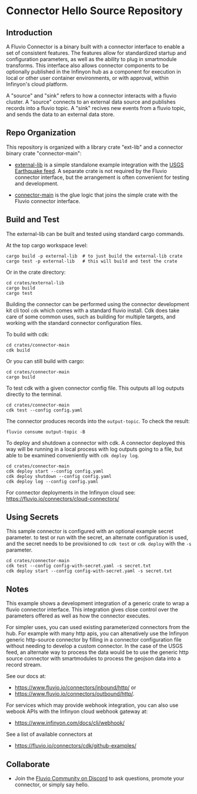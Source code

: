 
# Connector Hello Source Repository

## Introduction

A Fluvio Connector is a binary built with a connector interface to enable a set
of consistent features.  The features allow for standardized startup and
configuration parameters, as well as the ability to plug in smartmodule
transforms. This interface also allows connector components to be optionally
published in the Infinyon hub as a component for execution in local or
other user container environments, or with approval, within Infinyon's cloud
platform.

A "source" and "sink" refers to how a connector interacts with a fluvio cluster.
A "source" connects to an external data source and publishes records into a
fluvio topic. A "sink" recives new events from a fluvio topic, and sends the
data to an external data store.

## Repo Organization

This repository is organized with a library crate "ext-lib" and a connector
binary crate "connector-main":

* [external-lib](crates/external-lib) is a simple standalone example integration with the [USGS Earthquake
feed](https://earthquake.usgs.gov/earthquakes/feed/v1.0/geojson.php). A separate crate is not required by the Fluvio connector interface, but the arrangement is often convenient for testing and development.

* [connector-main](crates/connector-main) is the glue logic that joins the simple crate with the Fluvio connector
interface.

## Build and Test

The external-lib can be built and tested using standard cargo commands.

At the top cargo workspace level:
```
cargo build -p external-lib  # to just build the external-lib crate
cargo test -p external-lib   # this will build and test the crate
```
Or in the crate directory:
```
cd crates/external-lib
cargo build
cargo test
```

Building the connector can be performed using the connector development kit cli
tool `cdk` which comes with a standard fluvio install. Cdk does take care of
some common uses, such as building for multiple targets, and working with
the standard connector configuration files.

To build with cdk:
```
cd crates/connector-main
cdk build
```

Or you can still build with cargo:
```
cd crates/connector-main
cargo build
```

To test cdk with a given connector config file. This outputs all log outputs
directly to the terminal.

```
cd crates/connector-main
cdk test --config config.yaml
```

The connector produces records into the `output-topic`. To check the result:

```
fluvio consume output-topic -B
```

To deploy and shutdown a connector with cdk. A connector deployed this way
will be running in a local process with log outputs going to a file, but able to
be examined conveniently with `cdk deploy log`.

```
cd crates/connector-main
cdk deploy start --config config.yaml
cdk deploy shutdown --config config.yaml
cdk deploy log --config config.yaml
```

For connector deployments in the Infinyon cloud see:
https://fluvio.io/connectors/cloud-connectors/


## Using Secrets

This sample connector is configured with an optional example secret parameter.
to test or run with the secret, an alternate configuration is used, and the
secret needs to be provisioned to `cdk test` or `cdk deploy` with the `-s` parameter.

```
cd crates/connector-main
cdk test --config config-with-secret.yaml -s secret.txt
cdk deploy start --config config-with-secret.yaml -s secret.txt
```


## Notes

This example shows a development integration of a generic crate to wrap a
fluvio connector interface. This integration gives close control over the
parameters offered as well as how the connector executes.

For simpler uses, you can used existing parameterized connectors from the hub.
For example with many http apis, you can altenatively use the Infinyon generic
http-source connector by filling in a connector configuration file without
needing to develop a custom connector. In the case of the USGS feed, an alternate
way to process the data would be to use the generic http source connector with
smartmodules to process the geojson data into a record stream.

See our docs at:
* https://www.fluvio.io/connectors/inbound/http/ or
* https://www.fluvio.io/connectors/outbound/http/.

For services which may provide webhook integration, you can also use webook
APIs with the Infinyon cloud webhook gateway at:
* https://www.infinyon.com/docs/cli/webhook/

See a list of available connectors at
 * https://fluvio.io/connectors/cdk/github-examples/


## Collaborate

* Join the [Fluvio Community on Discord](https://discordapp.com/invite/bBG2dTz) to ask questions, promote your connector, or simply say hello.
